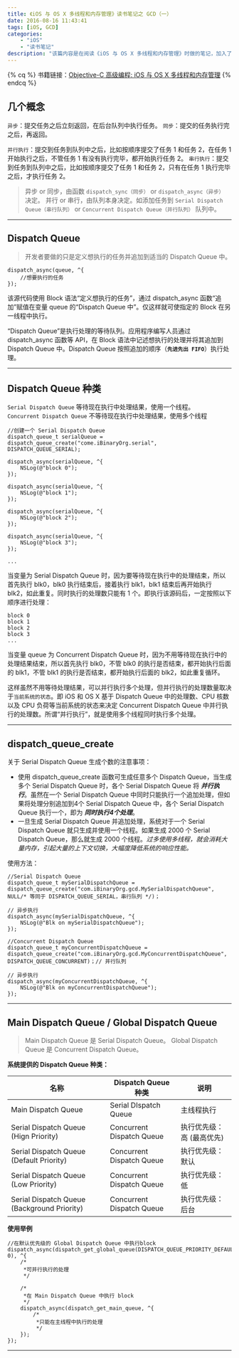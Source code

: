 ```yaml
---
title: 《iOS 与 OS X 多线程和内存管理》读书笔记之 GCD（一）
date: 2016-08-16 11:43:41
tags: [iOS, GCD]
categories: 
    - "iOS"
    - "读书笔记"
description: "该篇内容是在阅读《iOS 与 OS X 多线程和内存管理》时做的笔记，加入了一些自己的理解说明和测试 demo，方便查阅。"
---
```



{% cq %}
书籍链接：[Objective-C 高级编程: iOS 与 OS X 多线程和内存管理](https://www.amazon.cn/Objective-C%E9%AB%98%E7%BA%A7%E7%BC%96%E7%A8%8B-iOS%E4%B8%8EOS-X%E5%A4%9A%E7%BA%BF%E7%A8%8B%E5%92%8C%E5%86%85%E5%AD%98%E7%AE%A1%E7%90%86-%E5%9D%82%E6%9C%AC%E4%B8%80%E6%A0%91/dp/B00DE60G3S/ref=sr_1_1?ie=UTF8&qid=1471501826&sr=8-1&keywords=iOS+%E4%B8%8E+OS+X+%E5%A4%9A%E7%BA%BF%E7%A8%8B%E5%92%8C%E5%86%85%E5%AD%98%E7%AE%A1%E7%90%86)
{% endcq %}


## 几个概念

`异步`：提交任务之后立刻返回，在后台队列中执行任务。
`同步`：提交的任务执行完之后，再返回。

`并行执行`：提交到任务到队列中之后，比如按顺序提交了任务 1 和任务 2，在任务 1 开始执行之后，不管任务 1 有没有执行完毕，都开始执行任务 2。
`串行执行`：提交到任务到队列中之后，比如按顺序提交了任务 1 和任务 2，只有在任务 1 执行完毕之后，才执行任务 2。

> 异步 or 同步，由函数 `dispatch_sync（同步）` or `dispatch_async（异步）` 决定。
> 并行 or 串行，由队列本身决定。如添加任务到 `Serial Dispatch Queue（串行队列）` or `Concurrent Dispatch Queue（并行队列）` 队列中。

---

## Dispatch Queue

> 开发者要做的只是定义想执行的任务并追加到适当的 Dispatch Queue 中。

```objc
dispatch_async(queue, ^{
    //想要执行的任务
});
```

该源代码使用 Block 语法“定义想执行的任务”，通过 dispatch_async 函数“追加”赋值在变量 queue 的“Dispatch Queue 中”。仅这样就可使指定的 Block 在另一线程中执行。

“Dispatch Queue”是执行处理的等待队列。应用程序编写人员通过 dispatch_async 函数等 API，在 Block 语法中记述想执行的处理并将其追加到 Dispatch Queue 中。Dispatch Queue 按照追加的顺序（**`先进先出 FIFO`**）执行处理。

---


## Dispatch Queue 种类

`Serial Dispatch Queue` 等待现在执行中处理结果，使用一个线程。  
`Concurrent Dispatch Queue` 不等待现在执行中处理结果，使用多个线程

```objc
//创建一个 Serial Dispatch Queue
dispatch_queue_t serialQueue = dispatch_queue_create("come.iBinaryOrg.serial", DISPATCH_QUEUE_SERIAL);

dispatch_async(serialQueue, ^{
    NSLog(@"block 0");
});

dispatch_async(serialQueue, ^{
    NSLog(@"block 1");
});

dispatch_async(serialQueue, ^{
    NSLog(@"block 2");
});

dispatch_async(serialQueue, ^{
    NSLog(@"block 3");
});

...

```

当变量为 Serial Dispatch Queue 时，因为要等待现在执行中的处理结束，所以首先执行 blk0，blk0 执行结束后，接着执行 blk1，blk1 结束后再开始执行 blk2，如此重复。同时执行的处理数只能有 1 个。即执行该源码后，一定按照以下顺序进行处理：

```
block 0
block 1
block 2
block 3
...
```

当变量 queue 为 Concurrent Dispatch Queue 时，因为不用等待现在执行中的处理结果结束，所以首先执行 blk0，不管 blk0 的执行是否结束，都开始执行后面的 blk1，不管 blk1 的执行是否结束，都开始执行后面的 blk2，如此重复循环。

这样虽然不用等待处理结果，可以并行执行多个处理，但并行执行的处理数量取决于`当前系统的状态`。即 iOS 和 OS X 基于 Dispatch Queue 中的处理数、CPU 核数以及 CPU 负荷等当前系统的状态来决定 Concurrent Dispatch Queue 中并行执行的处理数。所谓“并行执行”，就是使用多个线程同时执行多个处理。


---

## dispatch_queue_create

关于 Serial Dispatch Queue 生成个数的注意事项：

- 使用 dispatch_queue_create 函数可生成任意多个 Dispatch Queue，当生成多个 Serial Dispatch Queue 时，各个 Serial Dispatch Queue 将 ***并行执行***。虽然在一个 Serial Dispatch Queue 中同时只能执行一个追加处理，但如果将处理分别追加到4个 Serial Dispatch Queue 中，各个 Serial Dispatch Queue 执行一个，即为 ***同时执行4个处理***。
- 一旦生成 Serial Dispatch Queue 并追加处理，系统对于一个 Serial Dispatch Queue 就只生成并使用一个线程。如果生成 2000 个 Serial Dispatch Queue，那么就生成 2000 个线程。*过多使用多线程，就会消耗大量内存，引起大量的上下文切换，大幅度降低系统的响应性能。*

使用方法：

```objc
//Serial Dispatch Queue
dispatch_queue_t mySerialDispatchQueue = dispatch_queue_create("com.iBinaryOrg.gcd.MySerialDispatchQueue", NULL/* 等同于 DISPATCH_QUEUE_SERIAL，串行队列 */)；

// 异步执行
dispatch_async(mySerialDispatchQueue, ^{
    NSLog(@"Blk on mySerialDispatchQueue");
});

//Concurrent Dispatch Queue
dispatch_queue_t myConcurrentDispatchQueue = dispatch_queue_create("com.iBinaryOrg.gcd.MyConcurrentDispatchQueue", DISPATCH_QUEUE_CONCURRENT)；// 并行队列

// 异步执行
dispatch_async(myConcurrentDispatchQueue, ^{
    NSLog(@"Blk on myConcurrentDispatchQueue");
});

```

---

## Main Dispatch Queue / Global Dispatch Queue

> Main Dispatch Queue 是 Serial Dispatch Queue。
> Global Dispatch Queue 是 Concurrent Dispatch Queue。  


**系统提供的 Dispatch Queue 种类：**

名称 | Dispatch Queue 种类 | 说明
---|---|---
Main Dispatch Queue | Serial DIspatch Queue | 主线程执行
Serial Dispatch Queue (Hign Priority) | Concurrent Dispatch Queue | 执行优先级：高 (最高优先)
Serial Dispatch Queue (Default Priority) | Concurrent Dispatch Queue | 执行优先级：默认
Serial Dispatch Queue (Low Priority) | Concurrent Dispatch Queue | 执行优先级：低
Serial Dispatch Queue (Background Priority) | Concurrent Dispatch Queue | 执行优先级：后台

**使用举例**

```objc
//在默认优先级的 Global Dispatch Queue 中执行block
dispatch_async(dispatch_get_global_queue(DISPATCH_QUEUE_PRIORITY_DEFAULT, 0), ^{
    /*
     *可并行执行的处理
     */
    
    /*
     *在 Main Dispatch Queue 中执行 block
     */
    dispatch_async(dispatch_get_main_queue, ^{
        /*
         *只能在主线程中执行的处理
         */
    });
});

```

---







